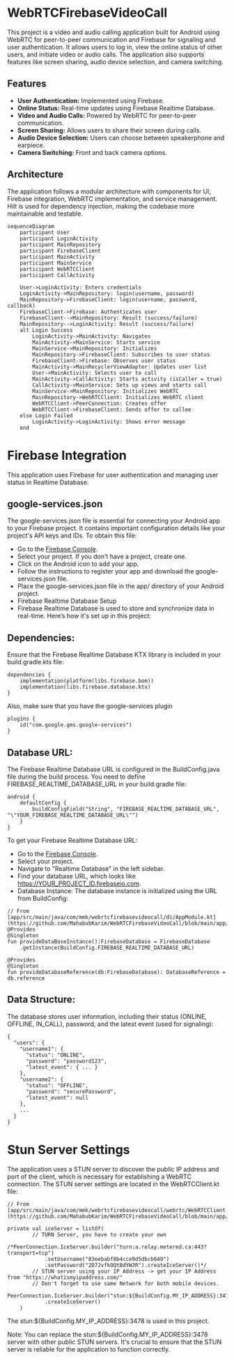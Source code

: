 # WebRTCFirebaseVideoCall

This project is a video and audio calling application built for Android using WebRTC for peer-to-peer communication and Firebase for signaling and user authentication. It allows users to log in, view the online status of other users, and initiate video or audio calls. The application also supports features like screen sharing, audio device selection, and camera switching.

## Features

*   **User Authentication:** Implemented using Firebase.
*   **Online Status:** Real-time updates using Firebase Realtime Database.
*   **Video and Audio Calls:** Powered by WebRTC for peer-to-peer communication.
*   **Screen Sharing:** Allows users to share their screen during calls.
*   **Audio Device Selection:** Users can choose between speakerphone and earpiece.
*   **Camera Switching:** Front and back camera options.

## Architecture

The application follows a modular architecture with components for UI, Firebase integration, WebRTC implementation, and service management. Hilt is used for dependency injection, making the codebase more maintainable and testable.

```mermaid
sequenceDiagram
    participant User
    participant LoginActivity
    participant MainRepository
    participant FirebaseClient
    participant MainActivity
    participant MainService
    participant WebRTCClient
    participant CallActivity

    User->LoginActivity: Enters credentials
    LoginActivity->MainRepository: login(username, password)
    MainRepository->FirebaseClient: login(username, password, callback)
    FirebaseClient->Firebase: Authenticates user
    FirebaseClient-->MainRepository: Result (success/failure)
    MainRepository-->LoginActivity: Result (success/failure)
    alt Login Success
        LoginActivity->MainActivity: Navigates
        MainActivity->MainService: Starts service
        MainService->MainRepository: Initializes
        MainRepository->FirebaseClient: Subscribes to user status
        FirebaseClient->Firebase: Observes user status
        MainActivity->MainRecyclerViewAdapter: Updates user list
        User->MainActivity: Selects user to call
        MainActivity->CallActivity: Starts activity (isCaller = true)
        CallActivity->MainService: Sets up views and starts call
        MainService->MainRepository: Initializes WebRTC
        MainRepository->WebRTCClient: Initializes WebRTC client
        WebRTCClient->PeerConnection: Creates offer
        WebRTCClient->FirebaseClient: Sends offer to callee
    else Login Failed
        LoginActivity->LoginActivity: Shows error message
    end
```

# Firebase Integration
This application uses Firebase for user authentication and managing user status in Realtime Database.

## google-services.json
The google-services.json file is essential for connecting your Android app to your Firebase project. It contains important configuration details like your project's API keys and IDs. To obtain this file:

* Go to the [Firebase Console](https://console.firebase.google.com/u/0/).
* Select your project. If you don't have a project, create one.
* Click on the Android icon to add your app.
* Follow the instructions to register your app and download the google-services.json file.
* Place the google-services.json file in the app/ directory of your Android project.
* Firebase Realtime Database Setup
* Firebase Realtime Database is used to store and synchronize data in real-time. Here’s how it's set up in this project:

## Dependencies:
Ensure that the Firebase Realtime Database KTX library is included in your build.gradle.kts file:

```
dependencies {
    implementation(platform(libs.firebase.bom))
    implementation(libs.firebase.database.ktx)
}
```

Also, make sure that you have the google-services plugin

```
plugins {
    id("com.google.gms.google-services")
}
```

## Database URL:
The Firebase Realtime Database URL is configured in the BuildConfig.java file during the build process. You need to define FIREBASE_REALTIME_DATABASE_URL in your build.gradle file:

```
android {
    defaultConfig {
        buildConfigField("String", "FIREBASE_REALTIME_DATABASE_URL", "\"YOUR_FIREBASE_REALTIME_DATABASE_URL\"")
    }
}
```
To get your Firebase Realtime Database URL:

* Go to the [Firebase Console](https://console.firebase.google.com/u/0/).
* Select your project.
* Navigate to "Realtime Database" in the left sidebar.
* Find your database URL, which looks like https://YOUR_PROJECT_ID.firebaseio.com.
* Database Instance:
  The database instance is initialized using the URL from BuildConfig:
  
```
// From [app/src/main/java/com/mmk/webrtcfirebasevideocall/di/AppModule.kt](https://github.com/MahabubKarim/WebRTCFirebaseVideoCall/blob/main/app/src/main/java/com/mmk/webrtcfirebasevideocall/di/AppModule.kt)
@Provides
@Singleton
fun provideDataBaseInstance():FirebaseDatabase = FirebaseDatabase
    .getInstance(BuildConfig.FIREBASE_REALTIME_DATABASE_URL)

@Provides
@Singleton
fun provideDatabaseReference(db:FirebaseDatabase): DatabaseReference = db.reference
```

## Data Structure:
The database stores user information, including their status (ONLINE, OFFLINE, IN_CALL), password, and the latest event (used for signaling):

```
{
  "users": {
    "username1": {
      "status": "ONLINE",
      "password": "password123",
      "latest_event": { ... }
    },
    "username2": {
      "status": "OFFLINE",
      "password": "securePassword",
      "latest_event": null
    },
    ...
  }
}
```

# Stun Server Settings
The application uses a STUN server to discover the public IP address and port of the client, which is necessary for establishing a WebRTC connection. The STUN server settings are located in the WebRTCClient.kt file:

```
// From [app/src/main/java/com/mmk/webrtcfirebasevideocall/webrtc/WebRTCClient.kt](https://github.com/MahabubKarim/WebRTCFirebaseVideoCall/blob/main/app/src/main/java/com/mmk/webrtcfirebasevideocall/webrtc/WebRTCClient.kt)

private val iceServer = listOf(
        // TURN Server, you have to create your own
        /*PeerConnection.IceServer.builder("turn:a.relay.metered.ca:443?transport=tcp")
            .setUsername("83eebabf8b4cce9d5dbcb649")
            .setPassword("2D7JvfkOQtBdYW3R").createIceServer()*/
        // STUN server using your IP Address -> get your IP Address from "https://whatismyipaddress.com/" 
        // Don't forget to use same Network for both mobile devices.
        PeerConnection.IceServer.builder("stun:${BuildConfig.MY_IP_ADDRESS}:3478")
            .createIceServer()
    )
```
The stun:\${BuildConfig.MY_IP_ADDRESS}:3478 is used in this project.

Note:  You can replace the stun:${BuildConfig.MY_IP_ADDRESS}:3478 server with other public STUN servers.  It's crucial to ensure that the STUN server is reliable for the application to function correctly.

